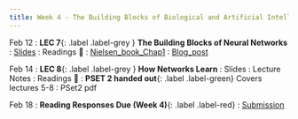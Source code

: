 ```yaml
---
title: Week 4 - The Building Blocks of Biological and Artificial Intelligence (Cont'd)
---
```


Feb 12
: **LEC 7**{: .label .label-grey } **The Building Blocks of Neural Networks**
  : [Slides](https://canvas.harvard.edu/files/19389790/download?download_frd=1)
: Readings 📖
: [Nielsen_book_Chap1](http://neuralnetworksanddeeplearning.com/chap1.html)
: [Blog_post](https://purnasaigudikandula.medium.com/a-beginner-intro-to-neural-networks-543267bda3c8)

Feb 14
: **LEC 8**{: .label .label-grey } **How Networks Learn**
  : Slides
: Lecture Notes
: Readings 📖
: **PSET 2 handed out**{: .label .label-green} Covers lectures 5-8
  : PSet2 pdf

Feb 18
: **Reading Responses Due (Week 4)**{: .label .label-red}
  : [Submission](https://canvas.harvard.edu/courses/129605/assignments/794073)
